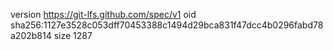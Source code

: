 version https://git-lfs.github.com/spec/v1
oid sha256:1127e3528c053dff70453388c1494d29bca831f47dcc4b0296fabd78a202b814
size 1287
